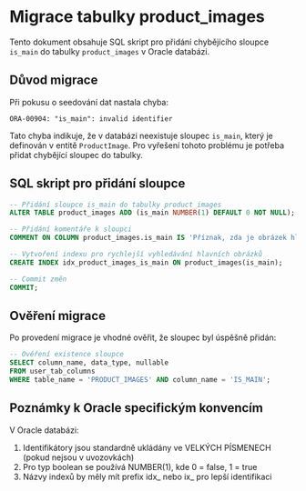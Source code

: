 # Migrace tabulky product_images

Tento dokument obsahuje SQL skript pro přidání chybějícího sloupce `is_main` do tabulky `product_images` v Oracle databázi.

## Důvod migrace

Při pokusu o seedování dat nastala chyba:
```
ORA-00904: "is_main": invalid identifier
```

Tato chyba indikuje, že v databázi neexistuje sloupec `is_main`, který je definován v entitě `ProductImage`. Pro vyřešení tohoto problému je potřeba přidat chybějící sloupec do tabulky.

## SQL skript pro přidání sloupce

```sql
-- Přidání sloupce is_main do tabulky product_images
ALTER TABLE product_images ADD (is_main NUMBER(1) DEFAULT 0 NOT NULL);

-- Přidání komentáře k sloupci
COMMENT ON COLUMN product_images.is_main IS 'Příznak, zda je obrázek hlavním obrázkem produktu';

-- Vytvoření indexu pro rychlejší vyhledávání hlavních obrázků
CREATE INDEX idx_product_images_is_main ON product_images(is_main);

-- Commit změn
COMMIT;
```

## Ověření migrace

Po provedení migrace je vhodné ověřit, že sloupec byl úspěšně přidán:

```sql
-- Ověření existence sloupce
SELECT column_name, data_type, nullable 
FROM user_tab_columns 
WHERE table_name = 'PRODUCT_IMAGES' AND column_name = 'IS_MAIN';
```

## Poznámky k Oracle specifickým konvencím

V Oracle databázi:
1. Identifikátory jsou standardně ukládány ve VELKÝCH PÍSMENECH (pokud nejsou v uvozovkách)
2. Pro typ boolean se používá NUMBER(1), kde 0 = false, 1 = true
3. Názvy indexů by měly mít prefix idx_ nebo ix_ pro lepší identifikaci